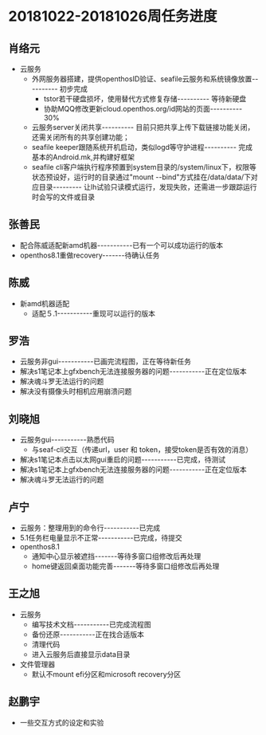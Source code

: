 # 20181022-20181026周任务进度

## 肖络元
- 云服务
   - 外网服务器搭建，提供openthosID验证、seafile云服务和系统镜像放置---------- 初步完成
      - tstor若干硬盘损坏，使用替代方式修复存储---------- 等待新硬盘
      - 协助MQQ修改更新cloud.openthos.org/id网站的页面---------- 30%
   - 云服务server关闭共享---------- 目前只把共享上传下载链接功能关闭，还需关闭所有的共享创建功能；
   - seafile keeper跟随系统开机启动，类似logd等守护进程---------- 完成基本的Android.mk,并构建好框架
   - seafile cli客户端执行程序预置到system目录的/system/linux下，权限等状态预设好，运行时的目录通过"mount --bind"方式挂在/data/data/下对应目录--------- 让lh试验只读模式运行，发现失败，还需进一步跟踪运行时会写的文件或目录

## 张善民
- 配合陈威适配新amd机器-----------已有一个可以成功运行的版本
- openthos8.1重做recovery-------待确认任务

## 陈威
- 新amd机器适配
   - 适配５.1-----------重现可以运行的版本

## 罗浩
- 云服务非gui-----------已画完流程图，正在等待新任务
- 解决s1笔记本上gfxbench无法连接服务器的问题-----------正在定位版本
- 解决魂斗罗无法运行的问题
- 解决没有摄像头时相机应用崩溃问题

## 刘晓旭
- 云服务gui-----------熟悉代码
   - 与seaf-cli交互（传递url，user 和 token，接受token是否有效的消息）
- 解决s1笔记本点击以太网gui重启的问题-----------已完成，待测试
- 解决s1笔记本上gfxbench无法连接服务器的问题-----------正在定位版本
- 解决魂斗罗无法运行的问题

## 卢宁
- 云服务：整理用到的命令行-----------已完成
- 5.1任务栏电量显示不正常-----------已完成，待提交
- openthos8.1
   - 通知中心显示被遮挡-------等待多窗口组修改后再处理
   - home键返回桌面功能完善-------等待多窗口组修改后再处理

## 王之旭
- 云服务
   - 编写技术文档-----------已完成流程图
   - 备份还原-----------正在找合适版本
   - 清理代码
   - 进入云服务后直接显示data目录
- 文件管理器
   - 默认不mount efi分区和microsoft recovery分区

## 赵鹏宇
- 一些交互方式的设定和实验

